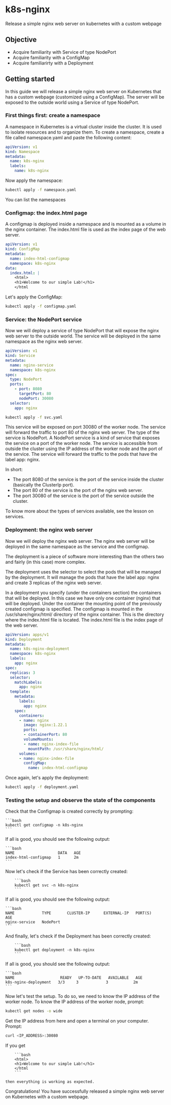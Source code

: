 # k8s-nginx

Release a simple nginx web server on kubernetes with a custom webpage

## Objective

- Acquire familiarity with Service of type NodePort
- Acquire familiarity with a ConfigMap
- Acquire familiarirty with a Deployment

## Getting started

In this guide we will release a simple nginx web server on Kubernetes that has a custom webpage (customized using a ConfigMap). The server will be exposed to the outside world using a Service of type NodePort.

### First things first: create a namespace
A namespace in Kubernetes is a virtual cluster inside the cluster. It is used to isolate resources and to organize them.
To create a namespace, create a file called namespace.yaml and paste the following content:

```yaml
apiVersion: v1
kind: Namespace
metadata:
  name: k8s-nginx
  labels:
    name: k8s-nginx
```

Now apply the namespace:

```bash
kubectl apply -f namespace.yaml
```

You can list the namespaces

### Configmap: the index.html page
A configmap is deployed inside a namespace and is mounted as a volume in the nginx container. The index.html file is used as the index page of the web server.

```yaml
apiVersion: v1
kind: ConfigMap
metadata:
  name: index-html-configmap
  namespace: k8s-nginx
data:
  index.html: |
    <html>
    <h1>Welcome to our simple Lab!</h1>
    </html
```

Let's apply the ConfigMap:
    
```bash
kubectl apply -f configmap.yaml
```

### Service: the NodePort service

Now we will deploy a service of type NodePort that will expose the nginx web server to the outside world. The service will be deployed in the same namespace as the nginx web server.

```yaml
apiVersion: v1
kind: Service
metadata:
  name: nginx-service
  namespace: k8s-nginx
spec:
  type: NodePort
  ports:
    - port: 8080
      targetPort: 80
      nodePort: 30080
  selector:
    app: nginx
```

```bash
kubectl apply -f svc.yaml
```

This service will be exposed on port 30080 of the worker node. The service will forward the traffic to port 80 of the nginx web server. The type of the service is NodePort. A NodePort service is a kind of service that exposes the service on a port of the worker node. The service is accessible from outside the cluster using the IP address of the worker node and the port of the service. The service will forward the traffic to the pods that have the label app: nginx.

In short:
- The port 8080 of the service is the port of the service inside the cluster (basically the ClusterIp port).
- The port 80 of the service is the port of the nginx web server.
- The port 30080 of the service is the port of the service outside the cluster.

To know more about the types of services available, see the lesson on services.

### Deployment: the nginx web server

Now we will deploy the nginx web server. The nginx web server will be deployed in the same namespace as the service and the configmap.

The deployment is a piece of software more interesting than the others two and fairly (in this case) more complex.

The deployment uses the selector to select the pods that will be managed by the deployment. It will manage the pods that have the label app: nginx and create 3 replicas of the nginx web server.

In a deployment you specify (under the containers section) the containers that will be deployed. In this case we have only one container (nginx) that will be deployed. Under the container the mounting point of the previously created configmap is specified. The configmap is mounted in the /usr/share/nginx/html/ directory of the nginx container. This is the directory where the index.html file is located. The index.html file is the index page of the web server.

```yaml
apiVersion: apps/v1
kind: Deployment
metadata:
  name: k8s-nginx-deployment
  namespace: k8s-nginx
  labels:
    app: nginx
spec:
  replicas: 3
  selector:
    matchLabels:
      app: nginx
  template:
    metadata:
      labels:
        app: nginx
    spec:
      containers:
      - name: nginx
        image: nginx:1.22.1
        ports:
        - containerPort: 80
        volumeMounts:
        - name: nginx-index-file
          mountPath: /usr/share/nginx/html/
      volumes:
      - name: nginx-index-file
        configMap:
          name: index-html-configmap
```

Once again, let's apply the deployment:

```bash
kubectl apply -f deployment.yaml
```

### Testing the setup and observe the state of the components

Check that the Configmap is created correctly by prompting:
    
    ```bash
    kubectl get configmap -n k8s-nginx
    ```

If all is good, you should see the following output:

    ```bash
    NAME                   DATA   AGE
    index-html-configmap   1      2m
    ```

Now let's check if the Service has been correctly created:
    
        ```bash
        kubectl get svc -n k8s-nginx
        ```

If all is good, you should see the following output:

    ```bash
    NAME            TYPE       CLUSTER-IP      EXTERNAL-IP   PORT(S)          AGE
    nginx-service   NodePort
    ```

And finally, let's check if the Deployment has been correctly created:
    
        ```bash
        kubectl get deployment -n k8s-nginx
        ```

If all is good, you should see the following output:

    ```bash
    NAME                    READY   UP-TO-DATE   AVAILABLE   AGE
    k8s-nginx-deployment   3/3     3            3           2m
    ```

Now let's test the setup. To do so, we need to know the IP address of the worker node. To know the IP address of the worker node, prompt:

```bash
kubectl get nodes -o wide
```
Get the IP address from here and open a terminal on your computer. Prompt:

```bash
curl <IP_ADDRESS>:30080
```

If you get
    
        ```bash
        <html>
        <h1>Welcome to our simple Lab!</h1>
        </html
        ```
    
    then everything is working as expected.

Congratulations! You have successfully released a simple nginx web server on Kubernetes with a custom webpage.
 